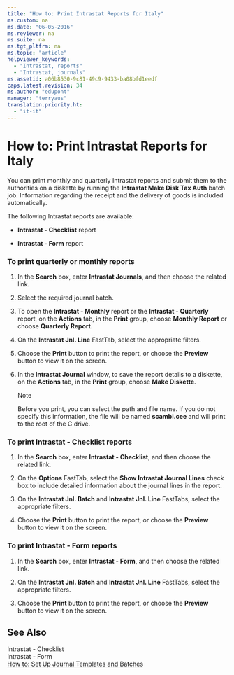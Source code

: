 ```yaml
---
title: "How to: Print Intrastat Reports for Italy"
ms.custom: na
ms.date: "06-05-2016"
ms.reviewer: na
ms.suite: na
ms.tgt_pltfrm: na
ms.topic: "article"
helpviewer_keywords: 
  - "Intrastat, reports"
  - "Intrastat, journals"
ms.assetid: a06b8530-9c81-49c9-9433-ba08bfd1eedf
caps.latest.revision: 34
ms.author: "edupont"
manager: "terryaus"
translation.priority.ht: 
  - "it-it"
---
```

# How to: Print Intrastat Reports for Italy
You can print monthly and quarterly Intrastat reports and submit them to the authorities on a diskette by running the **Intrastat Make Disk Tax Auth** batch job. Information regarding the receipt and the delivery of goods is included automatically.  
  
 The following Intrastat reports are available:  
  
-   **Intrastat \- Checklist** report  
  
-   **Intrastat \- Form** report  
  
### To print quarterly or monthly reports  
  
1.  In the **Search** box, enter **Intrastat Journals**, and then choose the related link.  
  
2.  Select the required journal batch.  
  
3.  To open the **Intrastat \- Monthly** report or the **Intrastat \- Quarterly** report, on the **Actions** tab, in the **Print** group, choose **Monthly Report** or choose **Quarterly Report**.  
  
4.  On the **Intrastat Jnl. Line** FastTab, select the appropriate filters.  
  
5.  Choose the **Print** button to print the report, or choose the **Preview** button to view it on the screen.  
  
6.  In the **Intrastat Journal** window, to save the report details to a diskette, on the **Actions** tab, in the **Print** group, choose **Make Diskette**.  
  
    > [!NOTE]  
    >  Before you print, you can select the path and file name. If you do not specify this information, the file will be named **scambi.cee** and will print to the root of the C drive.  
  
### To print Intrastat \- Checklist reports  
  
1.  In the **Search** box, enter **Intrastat \- Checklist**, and then choose the related link.  
  
2.  On the **Options** FastTab, select the **Show Intrastat Journal Lines** check box to include detailed information about the journal lines in the report.  
  
3.  On the **Intrastat Jnl. Batch** and **Intrastat Jnl. Line** FastTabs, select the appropriate filters.  
  
4.  Choose the **Print** button to print the report, or choose the **Preview** button to view it on the screen.  
  
### To print Intrastat \- Form reports  
  
1.  In the **Search** box, enter **Intrastat \- Form**, and then choose the related link.  
  
2.  On the **Intrastat Jnl. Batch** and **Intrastat Jnl. Line** FastTabs, select the appropriate filters.  
  
3.  Choose the **Print** button to print the report, or choose the **Preview** button to view it on the screen.  
  
## See Also  
 Intrastat \- Checklist   
 Intrastat \- Form   
 [How to: Set Up Journal Templates and Batches](../../LocalFunctionalityForMicrosoftDynamicsNav2016/Italy/how-to-set-up-journal-templates-and-batches.md)